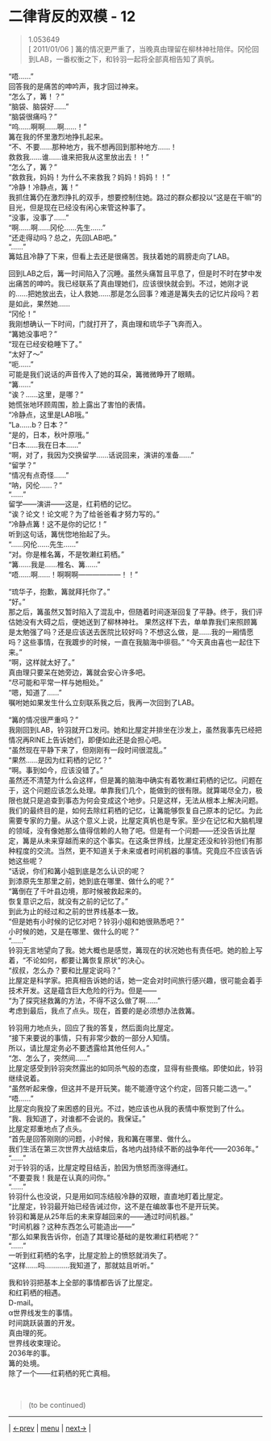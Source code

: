 # 二律背反的双模 - 12
> 1.053649  
> [ 2011/01/06 ] 篝的情况更严重了，当晚真由理留在柳林神社陪伴。冈伦回到LAB，一番权衡之下，和铃羽一起将全部真相告知了真帆。  

“唔……”  
回答我的是痛苦的呻吟声，我才回过神来。  
“怎么了，篝！？”  
“脑袋、脑袋好……”  
“脑袋很痛吗？”  
“呜……啊啊……啊……！”  
篝在我的怀里激烈地挣扎起来。  
“不、不要……那种地方，我不想再回到那种地方……！  
 救救我……谁……谁来把我从这里放出去！！”  
“怎么了，篝？”  
“救救我，妈妈！为什么不来救我？妈妈！妈妈！！”  
“冷静！冷静点，篝！”  
我抓住篝仍在激烈挣扎的双手，想要控制住她。路过的群众都投以“这是在干嘛”的目光，但是现在已经没有闲心来管这种事了。  
“没事，没事了……”  
“啊……啊……冈伦……先生……”  
“还走得动吗？总之，先回LAB吧。”  
“……”  
篝姑且冷静了下来，但看上去还是很痛苦。我扶着她的肩膀走向了LAB。  

回到LAB之后，篝一时间陷入了沉睡。虽然头痛暂且平息了，但是时不时在梦中发出痛苦的呻吟。我已经联系了真由理她们，应该很快就会到。不过，她刚才说的……把她放出去，让人救她……那是怎么回事？难道是篝失去的记忆片段吗？若是如此，果然她……  
“冈伦！”  
我刚想确认一下时间，门就打开了，真由理和琉华子飞奔而入。  
“篝她没事吧？”  
“现在已经安稳睡下了。”  
“太好了～”  
“呃……”  
可能是我们说话的声音传入了她的耳朵，篝微微睁开了眼睛。  
“篝……”  
“诶？……这里，是哪？”  
她慌张地环顾周围，脸上露出了害怕的表情。  
“冷静点，这里是LAB哦。”  
“La……b？日本？”  
“是的，日本，秋叶原哦。”  
“日本……我在日本……”  
“啊，对了，我因为交换留学……话说回来，演讲的准备……”  
“留学？”  
“情况有点奇怪……”  
“呐，冈伦……？”  
“……”  
留学——演讲——这是，红莉栖的记忆。  
“诶？论文！论文呢？为了给爸爸看才努力写的。”  
“冷静点篝！这不是你的记忆！”  
听到这句话，篝恍惚地抬起了头。  
“……冈伦……先生……”  
“对。你是椎名篝，不是牧濑红莉栖。”  
“篝……我是……椎名、篝……”  
“唔……啊……！啊啊啊——————！！”  

“琉华子，抱歉，篝就拜托你了。”  
“好。”  
那之后，篝虽然又暂时陷入了混乱中，但随着时间逐渐回复了平静。终于，我们评估她没有大碍之后，便她送到了柳林神社。  果然这样下去，单单靠我们来照顾篝是太勉强了吗？还是应该送去医院比较好吗？不想这么做，是……我的一厢情愿吗？这些事情，在我踱步的时候，一直在我脑海中徘徊。” 
“今天真由喜也一起住下来。”  
“啊，这样就太好了。”  
真由理只要呆在她旁边，篝就会安心许多吧。  
“尽可能和平常一样与她相处。”  
“嗯，知道了……”  
嘱咐她如果发生什么立刻联系我之后，我再一次回到了LAB。  

“篝的情况很严重吗？”  
我刚回到LAB，铃羽就开口发问。她和比屋定并排坐在沙发上，虽然我事先已经把情况再RINE上告诉她们，即便如此还是会担心吧。  
“虽然现在平静下来了，但刚刚有一段时间很混乱。”  
“果然……是因为红莉栖的记忆？”  
“啊。事到如今，应该没错了。”  
虽然还不清楚为什么会这样，但是篝的脑海中确实有着牧濑红莉栖的记忆。问题在于，这个问题应该怎么处理。单靠我们几个，能做到的很有限。就算竭尽全力，极限也就只是追查到事态为何会变成这个地步。只是这样，无法从根本上解决问题。我们的最终目的是，如何去除红莉栖的记忆，让篝能够恢复自己原本的记忆。为此需要专家的力量。从这个意义上说，比屋定真帆也是专家。至少在记忆和大脑机理的领域，没有像她那么值得信赖的人物了吧。但是有一个问题——还没告诉比屋定，篝是从未来穿越而来的这个事实。在这条世界线，比屋定还没和铃羽他们有那种程度的交流。当然，更不知道关于未来或者时间机器的事情。究竟应不应该告诉她这些呢？  
“话说，你们和篝小姐到底是怎么认识的呢？  
 到漆原先生那里之前，她到底在哪里、做什么的呢？”  
“篝倒在了千叶县边境，那时候被救起来的。  
 恢复意识之后，就没有之前的记忆了。”  
到此为止的经过和之前的世界线基本一致。  
“但是她有小时候的记忆对吧？铃羽小姐和她很熟悉吧？”  
 小时候的她，又是在哪里、做什么的呢？”  
“……”  
铃羽无言地望向了我。她大概也是感觉，篝现在的状况她也有责任吧。她的脸上写着，“不论如何，都要让篝恢复原状”的决心。  
“叔叔，怎么办？要和比屋定说吗？”  
比屋定是科学家。把真相告诉她的话，她一定会对时间旅行感兴趣，很可能会着手技术开发。这是蕴含巨大危险的行为。但是——  
“为了探究拯救篝的方法，不得不这么做了啊……”  
考虑到最后，我点了点头。现在，首要的是必须想办法救篝。  

铃羽用力地点头，回应了我的答复，然后面向比屋定。  
“接下来要说的事情，只有非常少数的一部分人知情。  
 所以，请比屋定务必不要透露给其他任何人。”  
“怎、怎么了，突然间……”  
比屋定感受到铃羽突然露出的如同杀气般的态度，显得有些畏缩。即使如此，铃羽继续说着。  
“虽然听起来像，但这并不是开玩笑。能不能遵守这个约定，回答只能二选一。”  
“唔……”  
比屋定向我投了来困惑的目光。不过，她应该也从我的表情中察觉到了什么。  
“我、我知道了，对谁都不会说的。我保证。”  
比屋定郑重地点了点头。  
“首先是回答刚刚的问题，小时候，我和篝在哪里、做什么。  
 我们生活在第三次世界大战结束后，各地内战持续不断的战争年代——2036年。”  
“……”  
对于铃羽的话，比屋定瞠目结舌，脸因为愤怒而涨得通红。  
“不要耍我！我是在认真的问你。”  
“……”  
铃羽什么也没说，只是用如同冻结般冷静的双眼，直直地盯着比屋定。  
“比屋定，铃羽最开始已经告诫过你，这不是在编故事也不是开玩笑。  
 铃羽和篝是从25年后的未来穿越回来的——通过时间机器。”  
“时间机器？这种东西怎么可能造出——”  
“那么如果我告诉你，创造了其理论基础的是牧濑红莉栖呢？”  
“……”  
一听到红莉栖的名字，比屋定脸上的愤怒就消失了。  
“这样……吗…………我知道了，那就姑且听听。”  

我和铃羽把基本上全部的事情都告诉了比屋定。  
和红莉栖的相遇。  
D-mail。  
α世界线发生的事情。  
时间跳跃装置的开发。  
真由理的死。  
世界线收束理论。  
2036年的事。  
篝的处境。  
除了一个——红莉栖的死亡真相。  


<br/>

> (to be continued)
---

| [←prev](./0103) | [menu](../) | [next→](./0106) |
